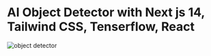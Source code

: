 # AI Object Detector with Next js 14, Tailwind CSS, Tenserflow, React 

![object detector](https://github.com/piyush-eon/nextjs-ai-object-detection/assets/51760520/be2d9e63-bacd-4cae-bf0e-f3728761d678)
